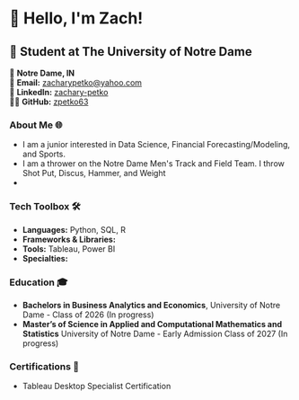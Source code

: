 # 👋 Hello, I'm Zach!

## 🚀 Student at The University of Notre Dame

📍 **Notre Dame, IN**  
📧 **Email:** [zacharypetko@yahoo.com](zacharypetko@yahoo.com)  
🔗 **LinkedIn:** [zachary-petko](https://www.linkedin.com/in/zachary-petko/)  
👨‍💻 **GitHub:** [zpetko63](https://github.com/zpetko63)


### About Me 🌐
- I am a junior interested in Data Science, Financial Forecasting/Modeling, and Sports.
- I am a thrower on the Notre Dame Men's Track and Field Team. I throw Shot Put, Discus, Hammer, and Weight
- 

### Tech Toolbox 🛠️
- **Languages:** Python, SQL, R
- **Frameworks & Libraries:** 
- **Tools:** Tableau, Power BI
- **Specialties:** 

### Education 🎓
- **Bachelors in Business Analytics and Economics**, University of Notre Dame - Class of 2026 (In progress)
- **Master’s of Science in Applied and Computational Mathematics and Statistics** University of Notre Dame - Early Admission Class of 2027 (In progress)

### Certifications 📜
- Tableau Desktop Specialist Certification
